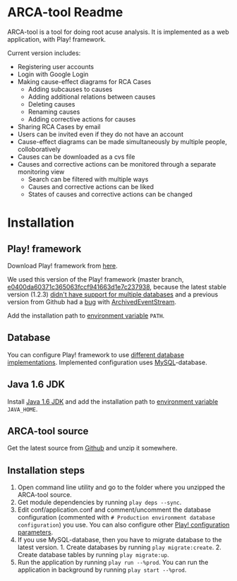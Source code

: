 # ARCA-tool Readme

ARCA-tool is a tool for doing root acuse analysis. It is implemented as a web application, with Play! framework.

Current version includes:

  - Registering user accounts
  - Login with Google Login
  - Making cause-effect diagrams for RCA Cases
    - Adding subcauses to causes
    - Adding additional relations between causes
    - Deleting causes
    - Renaming causes
    - Adding corrective actions for causes
  - Sharing RCA Cases by email
  - Users can be invited even if they do not have an account
  - Cause-effect diagrams can be made simultaneously by multiple people, colloboratively
  - Causes can be downloaded as a cvs file
  - Causes and corrective actions can be monitored through a separate monitoring view
    - Search can be filtered with multiple ways
    - Causes and corrective actions can be liked
    - States of causes and corrective actions can be changed

# Installation

## Play! framework

Download Play! framework from [here](http://koti.kapsi.fi/risto/play-master-e0400da.zip).

We used this version of the Play! framework (master branch, [e0400da60371c365063fccf941663d1e7c237938](https://github.com/playframework/play/commit/e0400da60371c365063fccf941663d1e7c237938), because the latest stable version (1.2.3) [didn't have support for multiple databases](https://play.lighthouseapp.com/projects/57987/tickets/1129-play-documentation-and-milestones-out-of-synch) and a previous version from Github had a [bug](https://play.lighthouseapp.com/projects/57987/tickets/1037) with [ArchivedEventStream](http://www.playframework.org/documentation/api/1.2/play/libs/F.ArchivedEventStream.html).

Add the installation path to [environment variable](http://en.wikipedia.org/wiki/Environment_variable) `PATH`.

## Database

You can configure Play! framework to use [different database implementations](http://www.playframework.org/documentation/1.2.3/configuration#dbconf). Implemented configuration uses [MySQL](http://www.mysql.com/downloads/)-database.

## Java 1.6 JDK

Install [Java 1.6 JDK](http://jdk6.java.net/) and add the installation path to [environment variable](http://en.wikipedia.org/wiki/Environment_variable) `JAVA_HOME`.

## ARCA-tool source

Get the latest source from [Github](https://github.com/WiRCA/ARCA-tool/zipball/master) and unzip it somewhere.

## Installation steps

  1. Open command line utility and go to the folder where you unzipped the ARCA-tool source.
  2. Get module dependencies by running `play deps --sync`.
  3. Edit conf/application.conf and comment/uncomment the database configuration (commented with `# Production environment database configuration`) you use. You can also configure other [Play! configuration parameters](http://www.playframework.org/documentation/1.2.3/configuration).
  4. If you use MySQL-database, then you have to migrate database to the latest version. 
    1. Create databases by running `play migrate:create`.
    2. Create database tables by running `play migrate:up`.
  5. Run the application by running `play run --%prod`. You can run the application in background by running `play start --%prod`.